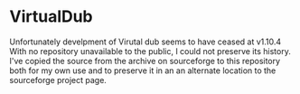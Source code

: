 # VirtualDub

Unfortunately develpment of Virutal dub seems to have ceased at v1.10.4
With no repository unavailable to the public, I could not preserve its history.
I've copied the source from the archive on sourceforge to this repository both for my own use and to preserve it in an an alternate location to the sourceforge project page.

